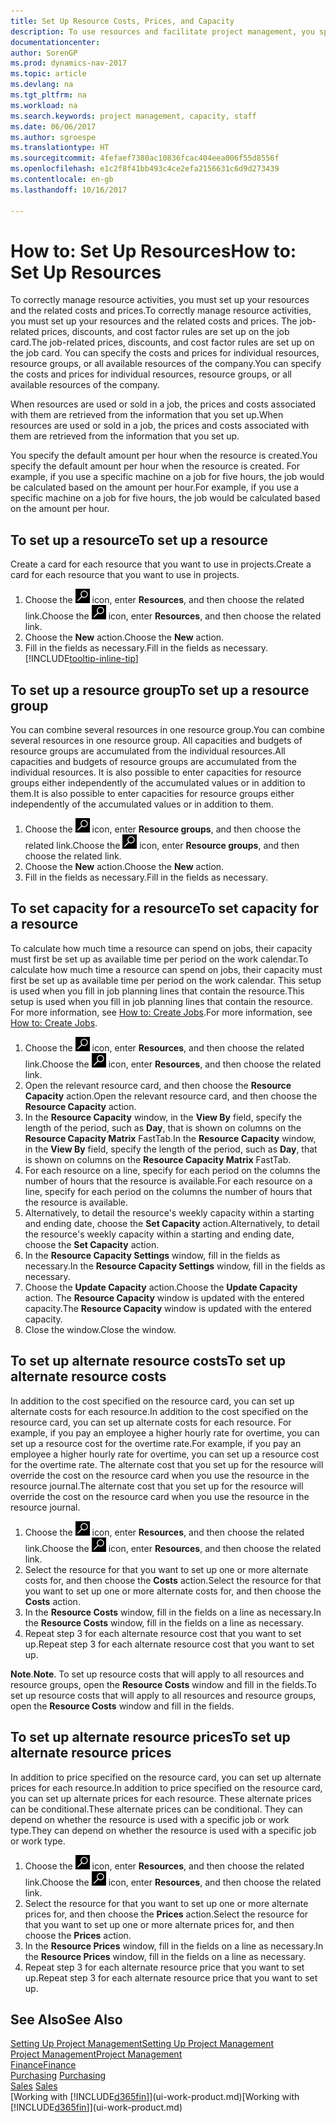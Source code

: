 ```yaml
---
title: Set Up Resource Costs, Prices, and Capacity
description: To use resources and facilitate project management, you specify costs and prices for individual resources or resource groups, and set the resource capacity.
documentationcenter: 
author: SorenGP
ms.prod: dynamics-nav-2017
ms.topic: article
ms.devlang: na
ms.tgt_pltfrm: na
ms.workload: na
ms.search.keywords: project management, capacity, staff
ms.date: 06/06/2017
ms.author: sgroespe
ms.translationtype: HT
ms.sourcegitcommit: 4fefaef7380ac10836fcac404eea006f55d8556f
ms.openlocfilehash: e1c2f8f41bb493c4ce2efa2156631c6d9d273439
ms.contentlocale: en-gb
ms.lasthandoff: 10/16/2017

---
```

# <a name="how-to-set-up-resources"></a><span data-ttu-id="754ad-103">How to: Set Up Resources</span><span class="sxs-lookup"><span data-stu-id="754ad-103">How to: Set Up Resources</span></span>
<span data-ttu-id="754ad-104">To correctly manage resource activities, you must set up your resources and the related costs and prices.</span><span class="sxs-lookup"><span data-stu-id="754ad-104">To correctly manage resource activities, you must set up your resources and the related costs and prices.</span></span> <span data-ttu-id="754ad-105">The job-related prices, discounts, and cost factor rules are set up on the job card.</span><span class="sxs-lookup"><span data-stu-id="754ad-105">The job-related prices, discounts, and cost factor rules are set up on the job card.</span></span> <span data-ttu-id="754ad-106">You can specify the costs and prices for individual resources, resource groups, or all available resources of the company.</span><span class="sxs-lookup"><span data-stu-id="754ad-106">You can specify the costs and prices for individual resources, resource groups, or all available resources of the company.</span></span>

<span data-ttu-id="754ad-107">When resources are used or sold in a job, the prices and costs associated with them are retrieved from the information that you set up.</span><span class="sxs-lookup"><span data-stu-id="754ad-107">When resources are used or sold in a job, the prices and costs associated with them are retrieved from the information that you set up.</span></span>

<span data-ttu-id="754ad-108">You specify the default amount per hour when the resource is created.</span><span class="sxs-lookup"><span data-stu-id="754ad-108">You specify the default amount per hour when the resource is created.</span></span> <span data-ttu-id="754ad-109">For example, if you use a specific machine on a job for five hours, the job would be calculated based on the amount per hour.</span><span class="sxs-lookup"><span data-stu-id="754ad-109">For example, if you use a specific machine on a job for five hours, the job would be calculated based on the amount per hour.</span></span>

## <a name="to-set-up-a-resource"></a><span data-ttu-id="754ad-110">To set up a resource</span><span class="sxs-lookup"><span data-stu-id="754ad-110">To set up a resource</span></span>
<span data-ttu-id="754ad-111">Create a card for each resource that you want to use in projects.</span><span class="sxs-lookup"><span data-stu-id="754ad-111">Create a card for each resource that you want to use in projects.</span></span>

1. <span data-ttu-id="754ad-112">Choose the ![Search for Page or Report](media/ui-search/search_small.png "Search for Page or Report icon") icon, enter **Resources**, and then choose the related link.</span><span class="sxs-lookup"><span data-stu-id="754ad-112">Choose the ![Search for Page or Report](media/ui-search/search_small.png "Search for Page or Report icon") icon, enter **Resources**, and then choose the related link.</span></span>
2. <span data-ttu-id="754ad-113">Choose the **New** action.</span><span class="sxs-lookup"><span data-stu-id="754ad-113">Choose the **New** action.</span></span>
3. <span data-ttu-id="754ad-114">Fill in the fields as necessary.</span><span class="sxs-lookup"><span data-stu-id="754ad-114">Fill in the fields as necessary.</span></span> [!INCLUDE[tooltip-inline-tip](includes/tooltip-inline-tip_md.md)]  

## <a name="to-set-up-a-resource-group"></a><span data-ttu-id="754ad-115">To set up a resource group</span><span class="sxs-lookup"><span data-stu-id="754ad-115">To set up a resource group</span></span>
<span data-ttu-id="754ad-116">You can combine several resources in one resource group.</span><span class="sxs-lookup"><span data-stu-id="754ad-116">You can combine several resources in one resource group.</span></span> <span data-ttu-id="754ad-117">All capacities and budgets of resource groups are accumulated from the individual resources.</span><span class="sxs-lookup"><span data-stu-id="754ad-117">All capacities and budgets of resource groups are accumulated from the individual resources.</span></span> <span data-ttu-id="754ad-118">It is also possible to enter capacities for resource groups either independently of the accumulated values or in addition to them.</span><span class="sxs-lookup"><span data-stu-id="754ad-118">It is also possible to enter capacities for resource groups either independently of the accumulated values or in addition to them.</span></span>

1. <span data-ttu-id="754ad-119">Choose the ![Search for Page or Report](media/ui-search/search_small.png "Search for Page or Report icon") icon, enter **Resource groups**, and then choose the related link.</span><span class="sxs-lookup"><span data-stu-id="754ad-119">Choose the ![Search for Page or Report](media/ui-search/search_small.png "Search for Page or Report icon") icon, enter **Resource groups**, and then choose the related link.</span></span>
2. <span data-ttu-id="754ad-120">Choose the **New** action.</span><span class="sxs-lookup"><span data-stu-id="754ad-120">Choose the **New** action.</span></span>
3. <span data-ttu-id="754ad-121">Fill in the fields as necessary.</span><span class="sxs-lookup"><span data-stu-id="754ad-121">Fill in the fields as necessary.</span></span>

## <a name="to-set-capacity-for-a-resource"></a><span data-ttu-id="754ad-122">To set capacity for a resource</span><span class="sxs-lookup"><span data-stu-id="754ad-122">To set capacity for a resource</span></span>
<span data-ttu-id="754ad-123">To calculate how much time a resource can spend on jobs, their capacity must first be set up as available time per period on the work calendar.</span><span class="sxs-lookup"><span data-stu-id="754ad-123">To calculate how much time a resource can spend on jobs, their capacity must first be set up as available time per period on the work calendar.</span></span> <span data-ttu-id="754ad-124">This setup is used when you fill in job planning lines that contain the resource.</span><span class="sxs-lookup"><span data-stu-id="754ad-124">This setup is used when you fill in job planning lines that contain the resource.</span></span> <span data-ttu-id="754ad-125">For more information, see [How to: Create Jobs](projects-how-create-jobs.md).</span><span class="sxs-lookup"><span data-stu-id="754ad-125">For more information, see [How to: Create Jobs](projects-how-create-jobs.md).</span></span>

1. <span data-ttu-id="754ad-126">Choose the ![Search for Page or Report](media/ui-search/search_small.png "Search for Page or Report icon") icon, enter **Resources**, and then choose the related link.</span><span class="sxs-lookup"><span data-stu-id="754ad-126">Choose the ![Search for Page or Report](media/ui-search/search_small.png "Search for Page or Report icon") icon, enter **Resources**, and then choose the related link.</span></span>
2. <span data-ttu-id="754ad-127">Open the relevant resource card, and then choose the **Resource Capacity** action.</span><span class="sxs-lookup"><span data-stu-id="754ad-127">Open the relevant resource card, and then choose the **Resource Capacity** action.</span></span>
3. <span data-ttu-id="754ad-128">In the **Resource Capacity** window, in the **View By** field, specify the length of the period, such as **Day**, that is shown on columns on the **Resource Capacity Matrix** FastTab.</span><span class="sxs-lookup"><span data-stu-id="754ad-128">In the **Resource Capacity** window, in the **View By** field, specify the length of the period, such as **Day**, that is shown on columns on the **Resource Capacity Matrix** FastTab.</span></span>
4. <span data-ttu-id="754ad-129">For each resource on a line, specify for each period on the columns the number of hours that the resource is available.</span><span class="sxs-lookup"><span data-stu-id="754ad-129">For each resource on a line, specify for each period on the columns the number of hours that the resource is available.</span></span>
5. <span data-ttu-id="754ad-130">Alternatively, to detail the resource's weekly capacity within a starting and ending date, choose the **Set Capacity** action.</span><span class="sxs-lookup"><span data-stu-id="754ad-130">Alternatively, to detail the resource's weekly capacity within a starting and ending date, choose the **Set Capacity** action.</span></span>
6. <span data-ttu-id="754ad-131">In the **Resource Capacity Settings** window, fill in the fields as necessary.</span><span class="sxs-lookup"><span data-stu-id="754ad-131">In the **Resource Capacity Settings** window, fill in the fields as necessary.</span></span>
7. <span data-ttu-id="754ad-132">Choose the **Update Capacity** action.</span><span class="sxs-lookup"><span data-stu-id="754ad-132">Choose the **Update Capacity** action.</span></span> <span data-ttu-id="754ad-133">The **Resource Capacity** window is updated with the entered capacity.</span><span class="sxs-lookup"><span data-stu-id="754ad-133">The **Resource Capacity** window is updated with the entered capacity.</span></span>
8. <span data-ttu-id="754ad-134">Close the window.</span><span class="sxs-lookup"><span data-stu-id="754ad-134">Close the window.</span></span>

## <a name="to-set-up-alternate-resource-costs"></a><span data-ttu-id="754ad-135">To set up alternate resource costs</span><span class="sxs-lookup"><span data-stu-id="754ad-135">To set up alternate resource costs</span></span>
<span data-ttu-id="754ad-136">In addition to the cost specified on the resource card, you can set up alternate costs for each resource.</span><span class="sxs-lookup"><span data-stu-id="754ad-136">In addition to the cost specified on the resource card, you can set up alternate costs for each resource.</span></span> <span data-ttu-id="754ad-137">For example, if you pay an employee a higher hourly rate for overtime, you can set up a resource cost for the overtime rate.</span><span class="sxs-lookup"><span data-stu-id="754ad-137">For example, if you pay an employee a higher hourly rate for overtime, you can set up a resource cost for the overtime rate.</span></span> <span data-ttu-id="754ad-138">The alternate cost that you set up for the resource will override the cost on the resource card when you use the resource in the resource journal.</span><span class="sxs-lookup"><span data-stu-id="754ad-138">The alternate cost that you set up for the resource will override the cost on the resource card when you use the resource in the resource journal.</span></span>

1. <span data-ttu-id="754ad-139">Choose the ![Search for Page or Report](media/ui-search/search_small.png "Search for Page or Report icon") icon, enter **Resources**, and then choose the related link.</span><span class="sxs-lookup"><span data-stu-id="754ad-139">Choose the ![Search for Page or Report](media/ui-search/search_small.png "Search for Page or Report icon") icon, enter **Resources**, and then choose the related link.</span></span>  
2. <span data-ttu-id="754ad-140">Select the resource for that you want to set up one or more alternate costs for, and then choose the **Costs** action.</span><span class="sxs-lookup"><span data-stu-id="754ad-140">Select the resource for that you want to set up one or more alternate costs for, and then choose the **Costs** action.</span></span>  
3. <span data-ttu-id="754ad-141">In the **Resource Costs** window, fill in the fields on a line as necessary.</span><span class="sxs-lookup"><span data-stu-id="754ad-141">In the **Resource Costs** window, fill in the fields on a line as necessary.</span></span>  
4. <span data-ttu-id="754ad-142">Repeat step 3 for each alternate resource cost that you want to set up.</span><span class="sxs-lookup"><span data-stu-id="754ad-142">Repeat step 3 for each alternate resource cost that you want to set up.</span></span>

<span data-ttu-id="754ad-143">**Note**.</span><span class="sxs-lookup"><span data-stu-id="754ad-143">**Note**.</span></span> <span data-ttu-id="754ad-144">To set up resource costs that will apply to all resources and resource groups, open the **Resource Costs** window and fill in the fields.</span><span class="sxs-lookup"><span data-stu-id="754ad-144">To set up resource costs that will apply to all resources and resource groups, open the **Resource Costs** window and fill in the fields.</span></span>

## <a name="to-set-up-alternate-resource-prices"></a><span data-ttu-id="754ad-145">To set up alternate resource prices</span><span class="sxs-lookup"><span data-stu-id="754ad-145">To set up alternate resource prices</span></span>
<span data-ttu-id="754ad-146">In addition to price specified on the resource card, you can set up alternate prices for each resource.</span><span class="sxs-lookup"><span data-stu-id="754ad-146">In addition to price specified on the resource card, you can set up alternate prices for each resource.</span></span> <span data-ttu-id="754ad-147">These alternate prices can be conditional.</span><span class="sxs-lookup"><span data-stu-id="754ad-147">These alternate prices can be conditional.</span></span> <span data-ttu-id="754ad-148">They can depend on whether the resource is used with a specific job or work type.</span><span class="sxs-lookup"><span data-stu-id="754ad-148">They can depend on whether the resource is used with a specific job or work type.</span></span>

1. <span data-ttu-id="754ad-149">Choose the ![Search for Page or Report](media/ui-search/search_small.png "Search for Page or Report icon") icon, enter **Resources**, and then choose the related link.</span><span class="sxs-lookup"><span data-stu-id="754ad-149">Choose the ![Search for Page or Report](media/ui-search/search_small.png "Search for Page or Report icon") icon, enter **Resources**, and then choose the related link.</span></span>
2. <span data-ttu-id="754ad-150">Select the resource for that you want to set up one or more alternate prices for, and then choose the **Prices** action.</span><span class="sxs-lookup"><span data-stu-id="754ad-150">Select the resource for that you want to set up one or more alternate prices for, and then choose the **Prices** action.</span></span>
3. <span data-ttu-id="754ad-151">In the **Resource Prices** window, fill in the fields on a line as necessary.</span><span class="sxs-lookup"><span data-stu-id="754ad-151">In the **Resource Prices** window, fill in the fields on a line as necessary.</span></span>
4. <span data-ttu-id="754ad-152">Repeat step 3 for each alternate resource price that you want to set up.</span><span class="sxs-lookup"><span data-stu-id="754ad-152">Repeat step 3 for each alternate resource price that you want to set up.</span></span>

## <a name="see-also"></a><span data-ttu-id="754ad-153">See Also</span><span class="sxs-lookup"><span data-stu-id="754ad-153">See Also</span></span>
[<span data-ttu-id="754ad-154">Setting Up Project Management</span><span class="sxs-lookup"><span data-stu-id="754ad-154">Setting Up Project Management</span></span>](projects-setup-projects.md)  
[<span data-ttu-id="754ad-155">Project Management</span><span class="sxs-lookup"><span data-stu-id="754ad-155">Project Management</span></span>](projects-manage-projects.md)  
[<span data-ttu-id="754ad-156">Finance</span><span class="sxs-lookup"><span data-stu-id="754ad-156">Finance</span></span>](finance.md)  
<span data-ttu-id="754ad-157">[Purchasing](purchasing-manage-purchasing.md)       </span><span class="sxs-lookup"><span data-stu-id="754ad-157">[Purchasing](purchasing-manage-purchasing.md)       </span></span>  
<span data-ttu-id="754ad-158">[Sales](sales-manage-sales.md)    </span><span class="sxs-lookup"><span data-stu-id="754ad-158">[Sales](sales-manage-sales.md)    </span></span>  
<span data-ttu-id="754ad-159">[Working with [!INCLUDE[d365fin](includes/d365fin_md.md)]](ui-work-product.md)</span><span class="sxs-lookup"><span data-stu-id="754ad-159">[Working with [!INCLUDE[d365fin](includes/d365fin_md.md)]](ui-work-product.md)</span></span>  

